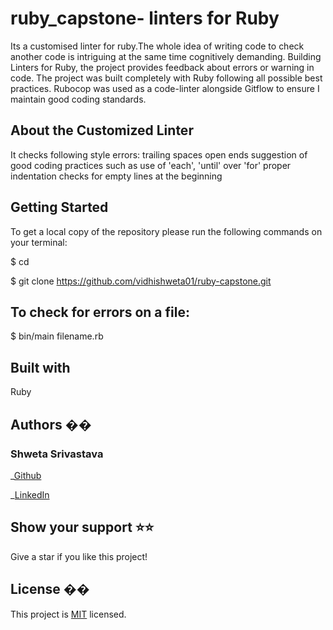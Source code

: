 # ruby_capstone- linters for Ruby

Its a customised linter for ruby.The whole idea of writing code to check another code is intriguing at the same time cognitively demanding. Building Linters for Ruby, the project provides feedback about errors or warning in code. The project was built completely with Ruby following all possible best practices. Rubocop was used as a code-linter alongside Gitflow to ensure I maintain good coding standards.

## About the Customized Linter

It checks following style errors:
trailing spaces
open ends
suggestion of good coding practices such as use of 'each', 'until' over 'for'
proper indentation
checks for empty lines at the beginning

## Getting Started

To get a local copy of the repository please run the following commands on your terminal:

$ cd <folder>
  
  $ git clone https://github.com/vidhishweta01/ruby-capstone.git
  
 ## To check for errors on a file:
 
 $ bin/main filename.rb

## Built with

Ruby

## Authors ��

### Shweta Srivastava

_[Github](https://github.com/vidhishweta01)

_[LinkedIn](http://linkedin.com/in/shweta-s-15a57070)

## Show your support ⭐️⭐️

Give a star if you like this project!

## License ��

This project is [MIT](https://www.mit.edu/~amini/LICENSE.md) licensed.

